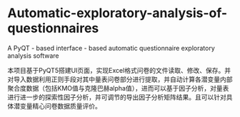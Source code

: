 # Automatic-exploratory-analysis-of-questionnaires
A PyQT - based interface - based automatic questionnaire exploratory analysis software

本项目基于PyQT5搭建UI页面，实现Excel格式问卷的文件读取、修改、保存。并对导入数据利用正则手段对其中量表问卷部分进行提取，并自动计算各潜变量内部聚合度数据（包括KMO值与克隆巴赫alpha值），进而可以基于因子分析，对量表进行进一步的探索性因子分析，并可调节的导出因子分析矩阵结果。且可以针对具体潜变量精心问卷数据质量评价。
